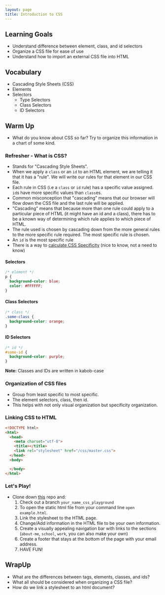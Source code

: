 ```yaml
---
layout: page
title: Introduction to CSS
---
```


## Learning Goals

  - Understand difference between element, class, and id selectors
  - Organize a CSS file for ease of use
  - Understand how to import an external CSS file into HTML

## Vocabulary 
* Cascading Style Sheets (CSS) 
* Elements
* Selectors
  * Type Selectors 
  * Class Selectors
  * ID Selectors 

## Warm Up 
* What do you know about CSS so far? Try to organize this information in a chart of some kind. 

### Refresher - What is CSS?

  - Stands for "Cascading Style Sheets".
  - When we apply a `class` or an `id` to an HTML element, we are telling it that it has a "rule". We will write our rules for that element in our CSS file.
  - Each rule in CSS (i.e a `class` or `id` rule) has a specific value assigned. `id`s have more specific values than `class`es.
  - Common misconception that "cascading" means that our browser will flow down the CSS file and the last rule will be applied.
  - "Cascading" means that because more than one rule could apply to a particular piece of HTML (it might have an id and a class), there has to be a known way of determining which rule applies to which piece of HTML.
  - The rule used is chosen by cascading down from the more general rules to the more specific rule required. The most specific rule is chosen.
  - An `id` is the most specific rule
  - There is a way to [calculate CSS Specificity](https://specificity.keegan.st/) (nice to know, not a need to know)

#### Selectors

  ```css
  /* element */
  p {
    background-color: blue;
    color: #FFFFFF;
  }
  ```

#### Class Selectors

  ```css
  /* class */
  .some-class {
    background-color: orange;
  }
  ```

#### ID Selectors

  ```css
  /* id */
  #some-id {
    background-color: purple;
  }
  ```
 **Note:** Classes and IDs are written in kabob-case

### Organization of CSS files

  - Group from least specific to most specific.
  - The element selectors, class, then id.
  - This helps with not only visual organization but specificity organization.


### Linking CSS to HTML

  ```HTML
  <!DOCTYPE html>
  <html>
    <head>
      <meta charset="utf-8">
      <title></title>
      <link rel="stylesheet" href="/css/master.css">
    </head>
    <body>

    </body>
  </html>
  ```

### Let's Play!

  - Clone down [this](https://github.com/turingschool-examples/html_css_playground) repo and:
    1. Check out a branch `your_name_css_playground`
    2. To open the static html file from your command line `open example.html`.
    3. Link the stylesheet to the HTML page.
    4. Change/Add information in the HTML file to be your own information.
    5. Create a visually appealing navigation bar with links to the sections (`about-me`, `school`, `work`, you can also make your own)
    6. Create a footer that stays at the bottom of the page with your email address.
    7. HAVE FUN!

## WrapUp 
 * What are the differences between tags, elements, classes, and ids?
 * What all should be considered when organizing a CSS file? 
 * How do we link a stylesheet to an html document?  
